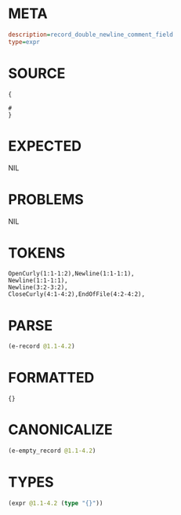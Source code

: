 # META
~~~ini
description=record_double_newline_comment_field
type=expr
~~~
# SOURCE
~~~roc
{

#
}
~~~
# EXPECTED
NIL
# PROBLEMS
NIL
# TOKENS
~~~zig
OpenCurly(1:1-1:2),Newline(1:1-1:1),
Newline(1:1-1:1),
Newline(3:2-3:2),
CloseCurly(4:1-4:2),EndOfFile(4:2-4:2),
~~~
# PARSE
~~~clojure
(e-record @1.1-4.2)
~~~
# FORMATTED
~~~roc
{}
~~~
# CANONICALIZE
~~~clojure
(e-empty_record @1.1-4.2)
~~~
# TYPES
~~~clojure
(expr @1.1-4.2 (type "{}"))
~~~
